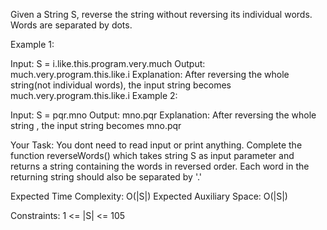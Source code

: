 Given a String S, reverse the string without reversing its individual words. Words are separated by dots.

Example 1:

Input:
S = i.like.this.program.very.much
Output: much.very.program.this.like.i
Explanation: After reversing the whole
string(not individual words), the input
string becomes
much.very.program.this.like.i
Example 2:

Input:
S = pqr.mno
Output: mno.pqr
Explanation: After reversing the whole
string , the input string becomes
mno.pqr

Your Task:
You dont need to read input or print anything. Complete the function reverseWords() which takes string S as input parameter and returns a string containing the words in reversed order. Each word in the returning string should also be separated by '.' 


Expected Time Complexity: O(|S|)
Expected Auxiliary Space: O(|S|)


Constraints:
1 <= |S| <= 105
